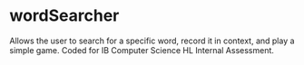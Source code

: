 # wordSearcher
 Allows the user to search for a specific word, record it in context, and play a simple game. Coded for IB Computer Science HL Internal Assessment.
